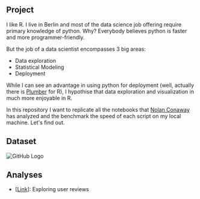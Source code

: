 ## Project 

I like R. 
I live in Berlin and most of the data science job offering require primary knowledge of python. Why? Everybody believes python is faster and more programmer-friendly. 

But the job of a data scientist encompasses 3 big areas:

* Data exploration
* Statistical Modeling
* Deployment

While I can see an advantage in using python for deployment (well, actually there is [Plumber](https://github.com/trestletech/plumber) for R), I hypothise that data exploration and visualization in much more enjoyable in R.

In this repository I want to replicate all the notebooks that [Nolan Conaway](https://github.com/nolanbconaway/pitchfork-data) has analyzed and the benchmark the speed of each script on my local machine. 
Let's find out. 

## Dataset

![GitHub Logo](http://logonoid.com/images/pitchfork-logo.png)


## Analyses

* [[Link](https://github.com/nolanbconaway/pitchfork-data/blob/master/notebooks/review-score-exploration.ipynb)]: Exploring user reviews
